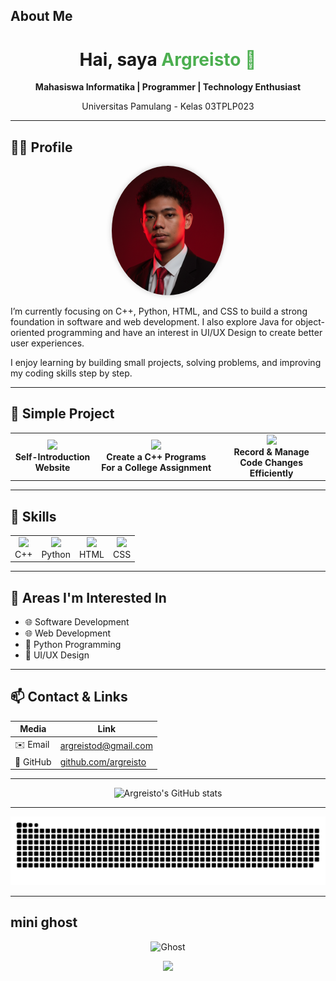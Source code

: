 ## About Me
<h1 align="center">Hai, saya <span style="color:#4CAF50;">Argreisto 👋</span></h1>
<p align="center">
  <strong>Mahasiswa Informatika | Programmer | Technology Enthusiast</strong>
  <p> <p align="center">
    Universitas Pamulang - Kelas 03TPLP023<br/>
</p>

---

## 🧍‍♂️ Profile

<p align="center">
  <img src="profile.png" alt="Foto Argreisto" width="180" style="border-radius:50%; box-shadow:0 0 10px rgba(0,0,0,0.2);"/>
</p>

<p align="center">
  <p>
  I’m currently focusing on C++, Python, HTML, and CSS to build a strong foundation in software and web development.
I also explore Java for object-oriented programming and have an interest in UI/UX Design to create better user experiences.

I enjoy learning by building small projects, solving problems, and improving my coding skills step by step.
</p>

---

## 🚀 Simple Project

<table>
<tr>
<td align="center">
  <img src="https://cdn.jsdelivr.net/gh/devicons/devicon/icons/html5/html5-original.svg" width="40"/><br/>
  <b>Self-Introduction Website</b>
</td>
<td align="center">
  <img src="https://cdn.jsdelivr.net/gh/devicons/devicon/icons/cplusplus/cplusplus-original.svg" width="40"/><br/>
  <b>Create a C++ Programs For a College Assignment</b>
</td>
<td align="center">
  <img src="https://cdn.jsdelivr.net/gh/devicons/devicon/icons/github/github-original.svg" width="40"/><br/>
  <b>Record & Manage Code Changes Efficiently</b>
</td>
</tr>
</table>

---

## 🧩 Skills

<table>
<tr>
<td align="center"><img src="https://cdn.jsdelivr.net/gh/devicons/devicon/icons/cplusplus/cplusplus-original.svg" width="40"/><br/>C++</td>
<td align="center"><img src="https://cdn.jsdelivr.net/gh/devicons/devicon/icons/python/python-original.svg" width="40"/><br/>Python</td>
<td align="center"><img src="https://cdn.jsdelivr.net/gh/devicons/devicon/icons/html5/html5-original.svg" width="40"/><br/>HTML</td>
<td align="center"><img src="https://cdn.jsdelivr.net/gh/devicons/devicon/icons/css3/css3-original.svg" width="40"/><br/>CSS</td>
</tr>
</table>

---

## 🎯 Areas I'm Interested In

- 🌐 Software Development  
- 🌐 Web Development  
- 🤖 Python Programming
- 🎨 UI/UX Design

---

## 📫 Contact & Links

| Media | Link |
|-------|------|
| ✉️ Email | [argreistod@gmail.com](mailto:argreistod@gmail.com) |
| 🧭 GitHub | [github.com/argreisto](https://github.com/argreisto) |

---

<p align="center">
  <img src="https://github-readme-stats.vercel.app/api?username=argreisto&show_icons=true&theme=tokyonight" alt="Argreisto's GitHub stats" />
</p>

---

<p align="center">
  <img src="https://github.com/Platane/snk/raw/output/github-contribution-grid-snake-dark.svg" alt="Snake animation" />
</p>

---

## mini ghost

<p align="center">
  <img src="https://media.giphy.com/media/hqU2KkjW5bE2v2Z7Q2/giphy.gif" width="120" alt="Ghost">
</p>

<p align="center">
  <img src="https://capsule-render.vercel.app/api?type=waving&height=150&color=0:1e3c72,100:2a5298&section=footer" />
</p>
